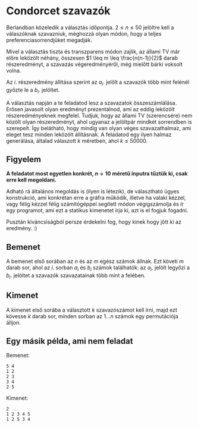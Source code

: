 # Condorcet szavazók

Berlandban közeledik a választás időpontja. $2 \leq n \leq 50$ jelöltre kell a válaszóknak
szavazniuk, méghozzá olyan módon, hogy a teljes preferenciasorrendjüket megadják.

Mivel a választás tiszta és transzparens módon zajlik, az állami TV már előre
leközölt néhány, összesen $1 \leq m \leq \frac{n(n-1)}{2}$ darab részeredményt, a szavazás végeredményéről,
még mielőtt bárki voksolt volna.

Az $i$. részeredmény állítása szerint az $a_i$. jelölt a szavazók több mint felénél
győzte le a $b_i$. jelöltet.

A választás napján a te feladatod lesz a szavazatok összeszámlálása. Erősen javasolt
olyan eredményt prezentálnod, ami az eddig leközölt részeredményeknek megfelel. Tudjuk,
hogy az állami TV (szerencsére) nem közölt olyan részeredményt, ahol ugyanaz a
jelöltpár mindkét sorrendben is szerepelt. Így belátható, hogy mindig van olyan
véges szavazathalmaz, ami eleget tesz minden leközölt állításnak. A feladatod egy ilyen
halmaz generálása, általad válaszott $k$ méretben, ahol $k \leq 50000$.

## Figyelem

**A feladatot most egyetlen konkrét, $n=10$ méretű inputra tűztük ki, csak erre kell megoldani.**

Adható rá általános megoldás is (ilyen is létezik), de választható ügyes konstrukció, ami
konkrétan erre a gráfra működik, illetve ha valaki kézzel, vagy félig kézzel félig
számítógéppel segített módon végigszámolja és ír egy programot, ami ezt a statikus
kimenetet írja ki, azt is el fogjuk fogadni.

Pusztán kíváncsiságból persze érdekelni fog, hogy kinek hogy jött ki az eredmény. :)

## Bemenet

A bemenet első sorában az $n$ és az $m$ egész számok állnak. Ezt követi $m$ darab sor, ahol az $i$. sorban $a_i$ és $b_i$ számok találhatók: az $a_i$. jelölt legyőzi a $b_i$. jelöltet a szavazók szavazatainak több mint a felében.

## Kimenet

A kimenet első sorába a választott $k$ szavazószámot kell írni, majd ezt kövesse $k$ darab sor, minden sorban az $1 \dots n$ számok egy permutációja álljon.

## Egy másik példa, ami nem feladat

Bemenet:
```
5 4
1 2
2 3
3 4
2 5
```

Kimenet:
```
2
1 2 3 4 5
1 2 5 3 4
```
